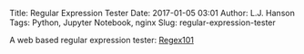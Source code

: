 Title: Regular Expression Tester
Date: 2017-01-05 03:01
Author: L.J. Hanson
Tags: Python, Jupyter Notebook, nginx
Slug: regular-expression-tester

A web based regular expression tester: [Regex101](https://regex101.com/)

